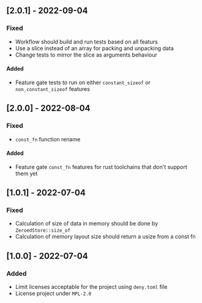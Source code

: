 ## [2.0.1] - 2022-09-04

### Fixed

- Workflow should build and run tests based on all featurs 
- Use a slice instead of an array for packing and unpacking data 
- Change tests to mirror the slice as arguments behaviour 

#### Added

- Feature gate tests to run on either `constant_sizeof` or `non_constant_sizeof` features 

## [2.0.0] - 2022-08-04

### Fixed

- `const_fn` function rename 

#### Added

- Feature gate `const_fn` features for rust toolchains that don't support them yet



## [1.0.1] - 2022-07-04

### Fixed

- Calculation of size of data in memory should be done by `ZeroedStore::size_of` 
- Calculation of memory layout size should return a usize from a const fn



## [1.0.0] - 2022-07-04

### Added
- Limit licenses acceptable for the project using `deny.toml` file
- License project under `MPL-2.0`